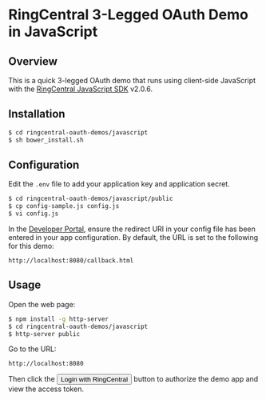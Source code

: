 RingCentral 3-Legged OAuth Demo in JavaScript
=============================================

## Overview

This is a quick 3-legged OAuth demo that runs using client-side JavaScript with the [RingCentral JavaScript SDK](https://github.com/ringcentral/ringcentral-js) v2.0.6.

## Installation

```bash
$ cd ringcentral-oauth-demos/javascript
$ sh bower_install.sh 
```

## Configuration

Edit the `.env` file to add your application key and application secret.

```bash
$ cd ringcentral-oauth-demos/javascript/public
$ cp config-sample.js config.js
$ vi config.js
```

In the [Developer Portal](http://developer.ringcentral.com/), ensure the redirect URI in your config file has been entered in your app configuration. By default, the URL is set to the following for this demo:

```
http://localhost:8080/callback.html
```

## Usage

Open the web page:

```bash
$ npm install -g http-server
$ cd ringcentral-oauth-demos/javascript
$ http-server public
```

Go to the URL:

```
http://localhost:8080
````

Then click the <input type="button" value="Login with RingCentral"> button to authorize the demo app and view the access token.
